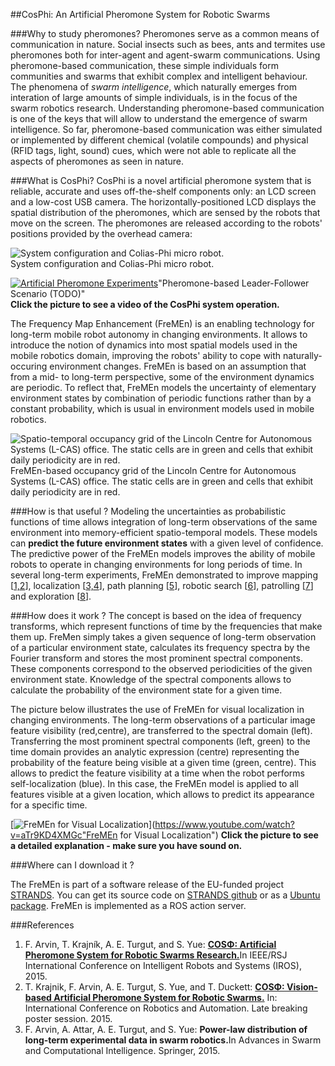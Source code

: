 ##CosPhi: An Artificial Pheromone System for Robotic Swarms

###Why to study pheromones?
Pheromones serve as a common means of communication in nature.
Social insects such as bees, ants and termites use pheromones both for inter-agent and agent-swarm communications.
Using pheromone-based communication, these simple individuals form communities and swarms that exhibit complex and intelligent behaviour.
The phenomena of <i>swarm intelligence</i>, which naturally emerges from interation of large amounts of simple individuals, is in the focus of the swarm robotics research.
Understanding pheromone-based communication is one of the keys that will allow to understand the emergence of swarm intelligence.
So far, pheromone-based communication was either simulated or implemented by different chemical (volatile compounds) and physical (RFID tags, light, sound) cues, which were not able to replicate all the aspects of pheromones as seen in nature. 

###What is CosPhi?
CosPhi is a novel artificial pheromone system that is reliable, accurate and uses off-the-shelf components only: an LCD screen and a low-cost USB camera.
The horizontally-positioned LCD displays the spatial distribution of the pheromones, which are sensed by the robots that move on the screen. 
The pheromones are released according to the robots' positions provided by the overhead camera:

![System configuration and Colias-Phi micro robot.](https://raw.githubusercontent.com/wiki/gestom/CosPhi/images/arena.png)<br/>System configuration and Colias-Phi micro robot.

[![Artificial Pheromone Experiments](https://raw.githubusercontent.com/wiki/gestom/CosPhi/images/arena.png)](https://www.youtube.com/watch?v=eXmyAxW8IZ8)"Pheromone-based Leader-Follower Scenario (TODO)"<br/>
<b>Click the picture to see a video of the CosPhi system operation.</b>

The Frequency Map Enhancement (FreMEn) is an enabling technology for long-term mobile robot autonomy in changing environments.
It allows to introduce the notion of dynamics into most spatial models used in the mobile robotics domain, improving the robots' ability to cope with naturally-occuring environment changes.
FreMEn is based on an assumption that from a mid- to long-term perspective, some of the environment dynamics are periodic.
To reflect that, FreMEn models the uncertainty of elementary environment states by combination of periodic functions rather than by a constant probability, which is usual in environment models used in mobile robotics.

![Spatio-temporal occupancy grid of the Lincoln Centre for Autonomous Systems (L-CAS) office. The static cells are in green and cells that exhibit daily periodicity are in red.](https://raw.githubusercontent.com/wiki/gestom/fremen/pics/grid.png) FreMEn-based occupancy grid of the Lincoln Centre for Autonomous Systems (L-CAS) office. The static cells are in green and cells that exhibit daily periodicity are in red.

###How is that useful ?
Modeling the uncertainties as probabilistic functions of time allows integration of long-term observations of the same environment into memory-efficient spatio-temporal models.
These models can **predict the future environment states** with a given level of confidence.
The predictive power of the FreMEn models improves the ability of mobile robots to operate in changing environments for long periods of time.
In several long-term experiments, FreMEn demonstrated to improve mapping [[1,2](#references)], localization [[3,4](#references)], path planning [[5](#references)], robotic search [[6](#references)], patrolling [[7](#references)] and exploration [[8](#references)].

###How does it work ?
The concept is based on the idea of frequency transforms, which represent functions of time by the frequencies that make them up.
FreMen simply takes a given sequence of long-term observation of a particular environment state, calculates its frequency spectra by the Fourier transform and stores the most prominent spectral components.
These components correspond to the observed periodicities of the given environment state.
Knowledge of the spectral components allows to calculate the probability of the environment state for a given time. 

The picture below illustrates the use of FreMEn for visual localization in changing environments. The long-term observations of a particular image feature visibility (red,centre), are transferred to the spectral domain (left). Transferring the most prominent spectral components (left, green) to the time domain provides an analytic expression (centre) representing the probability of the feature being visible at a given time (green, centre). This allows to predict the feature visibility at a time when the robot performs self-localization (blue). In this case, the FreMEn model is applied to all features visible at a given location, which allows to predict its appearance for a specific time. 

[![FreMEn for Visual Localization](https://raw.githubusercontent.com/wiki/gestom/fremen/pics/features.png)](https://www.youtube.com/watch?v=aTr9KD4XMGc"FreMEn for Visual Localization")
<b>Click the picture to see a detailed explanation - make sure you have sound on.</b>

###Where can I download it ?

The FreMEn is part of a software release of the EU-funded project [STRANDS](http://strands-project.eu). You can get its source code on [STRANDS github](https://github.com/strands-project/) or as a [Ubuntu package](http://strands.acin.tuwien.ac.at/software.html). FreMEn is implemented as a ROS action server.

###References
1. F. Arvin, T. Krajník, A. E. Turgut, and S. Yue: <b>[COSΦ: Artificial Pheromone System for Robotic Swarms Research.](http://raw.githubusercontent.com/wiki/gestom/CosPhi/papers/2015_iros_pheromone.pdf)</b>In IEEE/RSJ International Conference on Intelligent Robots and Systems (IROS), 2015.
2. T. Krajnik, F. Arvin, A. E. Turgut, S. Yue, and T. Duckett: <b>[COSΦ: Vision-based Artificial Pheromone System for Robotic Swarms.](http://raw.githubusercontent.com/wiki/gestom/CosPhi/papers/2015_icralbp_pheromone.pdf)</b> In: International Conference on Robotics and Automation. Late breaking poster session. 2015. 
3. F. Arvin, A. Attar, A. E. Turgut, and S. Yue: <b>Power-law distribution of long-term experimental data in swarm robotics.</b>In Advances in Swarm and Computational Intelligence. Springer, 2015.
